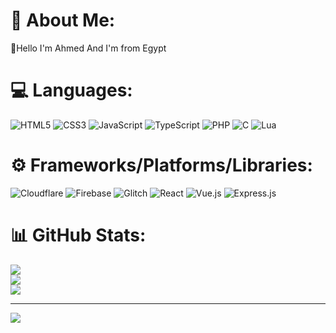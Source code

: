 # 💫 About Me:
👋Hello I'm Ahmed And I'm from Egypt

# 💻 Languages:
![HTML5](https://img.shields.io/badge/html5-%23E34F26.svg?style=for-the-badge&logo=html5&logoColor=white) ![CSS3](https://img.shields.io/badge/css3-%231572B6.svg?style=for-the-badge&logo=css3&logoColor=white) ![JavaScript](https://img.shields.io/badge/javascript-%23323330.svg?style=for-the-badge&logo=javascript&logoColor=%23F7DF1E) ![TypeScript](https://img.shields.io/badge/typescript-%23007ACC.svg?style=for-the-badge&logo=typescript&logoColor=white) ![PHP](https://img.shields.io/badge/php-%23777BB4.svg?style=for-the-badge&logo=php&logoColor=white) ![C](https://img.shields.io/badge/c-%2300599C.svg?style=for-the-badge&logo=c&logoColor=white) 
![Lua](https://img.shields.io/badge/lua-%232C2D72.svg?style=for-the-badge&logo=lua&logoColor=white)
# ⚙ Frameworks/Platforms/Libraries:
![Cloudflare](https://img.shields.io/badge/Cloudflare-F38020?style=for-the-badge&logo=Cloudflare&logoColor=white) ![Firebase](https://img.shields.io/badge/firebase-%23039BE5.svg?style=for-the-badge&logo=firebase) ![Glitch](https://img.shields.io/badge/glitch-%233333FF.svg?style=for-the-badge&logo=glitch&logoColor=white) ![React](https://img.shields.io/badge/react-%2320232a.svg?style=for-the-badge&logo=react&logoColor=%2361DAFB) ![Vue.js](https://img.shields.io/badge/vuejs-%2335495e.svg?style=for-the-badge&logo=vuedotjs&logoColor=%234FC08D) ![Express.js](https://img.shields.io/badge/express.js-%23404d59.svg?style=for-the-badge&logo=express&logoColor=%2361DAFB)

# 📊 GitHub Stats:
![](https://github-readme-stats.vercel.app/api?username=ahmed-obia&theme=radical&hide_border=false&include_all_commits=true&count_private=true)<br/>
![](https://github-readme-streak-stats.herokuapp.com/?user=ahmed-obia&theme=radical&hide_border=false)<br/>
![](https://github-readme-stats.vercel.app/api/top-langs/?username=ahmed-obia&theme=radical&hide_border=false&include_all_commits=true&count_private=true&layout=compact)

---
[![](https://visitcount.itsvg.in/api?id=ahmed-obia&icon=0&color=0)](https://visitcount.itsvg.in)
